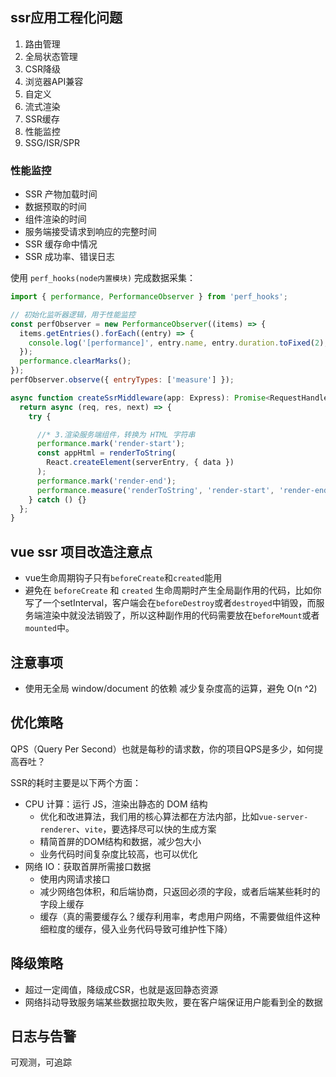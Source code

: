 ## ssr应用工程化问题
1. 路由管理
2. 全局状态管理
3. CSR降级
4. 浏览器API兼容
5. 自定义
6. 流式渲染
7. SSR缓存
8. 性能监控
9. SSG/ISR/SPR

### 性能监控
- SSR 产物加载时间
- 数据预取的时间
- 组件渲染的时间
- 服务端接受请求到响应的完整时间
- SSR 缓存命中情况
- SSR 成功率、错误日志

使用 `perf_hooks(node内置模块)` 完成数据采集：
```js
import { performance, PerformanceObserver } from 'perf_hooks';

// 初始化监听器逻辑，用于性能监控
const perfObserver = new PerformanceObserver((items) => {
  items.getEntries().forEach((entry) => {
    console.log('[performance]', entry.name, entry.duration.toFixed(2), 'ms');
  });
  performance.clearMarks();
});
perfObserver.observe({ entryTypes: ['measure'] });

async function createSsrMiddleware(app: Express): Promise<RequestHandler> {
  return async (req, res, next) => {
    try {

      //* 3.渲染服务端组件，转换为 HTML 字符串
      performance.mark('render-start');
      const appHtml = renderToString(
        React.createElement(serverEntry, { data })
      );
      performance.mark('render-end');
      performance.measure('renderToString', 'render-start', 'render-end');
    } catch () {}
  };
}
```

## vue ssr 项目改造注意点
- vue生命周期钩子只有`beforeCreate`和`created`能用
- 避免在 `beforeCreate` 和 `created` 生命周期时产生全局副作用的代码，比如你写了一个setInterval，客户端会在`beforeDestroy`或者`destroyed`中销毁，而服务端渲染中就没法销毁了，所以这种副作用的代码需要放在`beforeMount`或者`mounted`中。

## 注意事项
- 使用无全局 window/document 的依赖
减少复杂度高的运算，避免 O(n ^2)

## 优化策略
QPS（Query Per Second）也就是每秒的请求数，你的项目QPS是多少，如何提高吞吐？

SSR的耗时主要是以下两个方面：
- CPU 计算：运行 JS，渲染出静态的 DOM 结构
  - 优化和改进算法，我们用的核心算法都在方法内部，比如`vue-server-renderer`、`vite`，要选择尽可以快的生成方案
  - 精简首屏的DOM结构和数据，减少包大小
  - 业务代码时间复杂度比较高，也可以优化
- 网络 IO：获取首屏所需接口数据
  - 使用内网请求接口
  - 减少网络包体积，和后端协商，只返回必须的字段，或者后端某些耗时的字段上缓存
  - 缓存（真的需要缓存么？缓存利用率，考虑用户网络，不需要做组件这种细粒度的缓存，侵入业务代码导致可维护性下降）



## 降级策略
- 超过一定阈值，降级成CSR，也就是返回静态资源
- 网络抖动导致服务端某些数据拉取失败，要在客户端保证用户能看到全的数据

## 日志与告警
可观测，可追踪